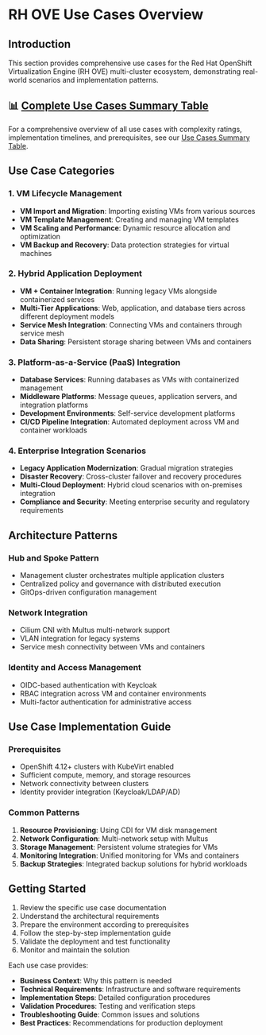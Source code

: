 # RH OVE Use Cases Overview

## Introduction
This section provides comprehensive use cases for the Red Hat OpenShift Virtualization Engine (RH OVE) multi-cluster ecosystem, demonstrating real-world scenarios and implementation patterns.

## 📊 [Complete Use Cases Summary Table](use-cases-table.md)

For a comprehensive overview of all use cases with complexity ratings, implementation timelines, and prerequisites, see our [Use Cases Summary Table](use-cases-table.md).

## Use Case Categories

### 1. VM Lifecycle Management
- **VM Import and Migration**: Importing existing VMs from various sources
- **VM Template Management**: Creating and managing VM templates
- **VM Scaling and Performance**: Dynamic resource allocation and optimization
- **VM Backup and Recovery**: Data protection strategies for virtual machines

### 2. Hybrid Application Deployment
- **VM + Container Integration**: Running legacy VMs alongside containerized services
- **Multi-Tier Applications**: Web, application, and database tiers across different deployment models
- **Service Mesh Integration**: Connecting VMs and containers through service mesh
- **Data Sharing**: Persistent storage sharing between VMs and containers

### 3. Platform-as-a-Service (PaaS) Integration
- **Database Services**: Running databases as VMs with containerized management
- **Middleware Platforms**: Message queues, application servers, and integration platforms
- **Development Environments**: Self-service development platforms
- **CI/CD Pipeline Integration**: Automated deployment across VM and container workloads

### 4. Enterprise Integration Scenarios
- **Legacy Application Modernization**: Gradual migration strategies
- **Disaster Recovery**: Cross-cluster failover and recovery procedures
- **Multi-Cloud Deployment**: Hybrid cloud scenarios with on-premises integration
- **Compliance and Security**: Meeting enterprise security and regulatory requirements

## Architecture Patterns

### Hub and Spoke Pattern
- Management cluster orchestrates multiple application clusters
- Centralized policy and governance with distributed execution
- GitOps-driven configuration management

### Network Integration
- Cilium CNI with Multus multi-network support
- VLAN integration for legacy systems
- Service mesh connectivity between VMs and containers

### Identity and Access Management
- OIDC-based authentication with Keycloak
- RBAC integration across VM and container environments
- Multi-factor authentication for administrative access

## Use Case Implementation Guide

### Prerequisites
- OpenShift 4.12+ clusters with KubeVirt enabled
- Sufficient compute, memory, and storage resources
- Network connectivity between clusters
- Identity provider integration (Keycloak/LDAP/AD)

### Common Patterns
1. **Resource Provisioning**: Using CDI for VM disk management
2. **Network Configuration**: Multi-network setup with Multus
3. **Storage Management**: Persistent volume strategies for VMs
4. **Monitoring Integration**: Unified monitoring for VMs and containers
5. **Backup Strategies**: Integrated backup solutions for hybrid workloads

## Getting Started

1. Review the specific use case documentation
2. Understand the architectural requirements
3. Prepare the environment according to prerequisites
4. Follow the step-by-step implementation guide
5. Validate the deployment and test functionality
6. Monitor and maintain the solution

Each use case provides:
- **Business Context**: Why this pattern is needed
- **Technical Requirements**: Infrastructure and software requirements
- **Implementation Steps**: Detailed configuration procedures
- **Validation Procedures**: Testing and verification steps
- **Troubleshooting Guide**: Common issues and solutions
- **Best Practices**: Recommendations for production deployment

